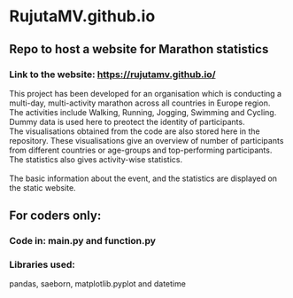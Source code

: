 # RujutaMV.github.io
## Repo to host a website for Marathon statistics

### Link to the website: https://rujutamv.github.io/

This project has been developed for an organisation which is conducting a multi-day, multi-activity marathon across all countries in Europe region. <br>
The activities include Walking, Running, Jogging, Swimming and Cycling.<br>
Dummy data is used here to preotect the identity of participants.<br>
The visualisations obtained from the code are also stored here in the repository. These visualisations give an overview of number of participants from different countries
or age-groups and top-performing participants. The statistics also gives activity-wise statistics.
<br><br>
The basic information about the event, and the statistics are displayed on the static website. 

## For coders only:
### Code in: main.py and function.py
### Libraries used: 
pandas, saeborn, matplotlib.pyplot and datetime
